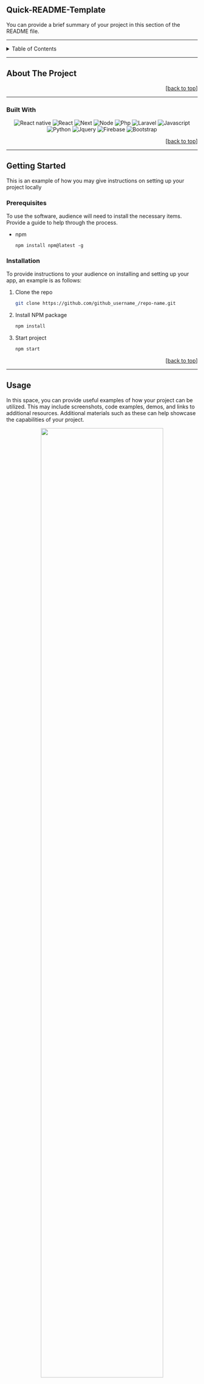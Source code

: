 <!-- To ensure that your work is easy to read and concise, you should only include the necessary details. It is not necessary to use the entire template. -->

<!--
*** Thank you for checking out Quick-README-Template. 
*** If you have any suggestions for improvement, you can either create a pull request by forking the repository or simply *** open an issue with the tag "enhancement". 
*** Don't forget to give the project a star to show your support! Thank you again for your interest in this project. 
*** We hope that you will create something amazing with it! 
-->

<!-- NAME OF THE PROJECT -->
## Quick-README-Template
<!-- Short description of project if you want -->
You can provide a brief summary of your project in this section of the README file.

---
<!-- TABLE OF CONTENTS -->
<details>
   <summary>Table of Contents</summary>
  <ol>
    <li>
      <a href="#about-the-project">About The Project</a>
      <ul>
        <li><a href="#built-with">Built With</a></li>
      </ul>
    </li>
    <li>
      <a href="#getting-started">Getting Started</a>
      <ul>
        <li><a href="#prerequisites">Prerequisites</a></li>
        <li><a href="#installation">Installation</a></li>
      </ul>
    </li>
    <li><a href="#usage">Usage</a></li>
    <li><a href="#contributing">Contribution</a></li>
    <li><a href="#license">License</a></li>
    <li><a href="#acknowledgments">Author Info</a></li>
  </ol>
</details>

---
<!-- ABOUT THE PROJECT -->
## About The Project
<!-- Details about your project should: 

*** Provide a descriptive explanation of what your project does, including its aim and purpose.
*** Use bullet points if you want to make the information easy to read and understand.
*** Make sure to provide enough detail to give a clear understanding of the project and its goals.
*** Keep the explanation concise and focused, highlighting the most important aspects of the project.
-->

<p align="right">[<a href="#project-name">back to top</a>]</p>

---

### Built With

<!-- This section should list any major frameworks/libraries used to bootstrap your project. If you don't see the badge you need, you can visit one of the links and change the name and logo of the library to the one you require. -->

 <!-- <img src="https://img.shields.io/badge/library_name-library_color?style=for-the-badge&logo=library_logo_name&logoColor=library_logo_color" alt="library_name">-->

<div align="center">
  <img src="https://img.shields.io/badge/react_native-%2320232a.svg?style=for-the-badge&logo=react&logoColor=%2361DAFB" alt="React native">
  <img src="https://img.shields.io/badge/React-20232A?style=for-the-badge&logo=react&logoColor=61DAFB" alt="React">
  <img src="https://img.shields.io/badge/next.js-000000?style=for-the-badge&logo=nextdotjs&logoColor=white" alt="Next">
  <img src="https://img.shields.io/badge/Node-303030?style=for-the-badge&logo=Node&logoColor=white" alt="Node">
  <img src="https://img.shields.io/badge/php-8993BE?style=for-the-badge&logo=php&logoColor=white" alt="Php">
  <img src="https://img.shields.io/badge/Laravel-FF2D20?style=for-the-badge&logo=laravel&logoColor=white" alt="Laravel">
  <img src="https://img.shields.io/badge/javascript-F0DB4F?style=for-the-badge&logo=javascript&logoColor=white" alt="Javascript">
  <img src="https://img.shields.io/badge/python-20232A?style=for-the-badge&logo=python&logoColor=white" alt="Python">
  <img src="https://img.shields.io/badge/jQuery-0769AD?style=for-the-badge&logo=jquery&logoColor=white" alt="Jquery">
  <img src="https://img.shields.io/badge/firebase-FFA611?style=for-the-badge&logo=firebase&logoColor=white" alt="Firebase">
  <img src="https://img.shields.io/badge/Bootstrap-563D7C?style=for-the-badge&logo=bootstrap&logoColor=white" alt="Bootstrap">
</div>

<p align="right">[<a href="#project-name">back to top</a>]</p>


---

<!-- GETTING STARTED -->
## Getting Started

This is an example of how you may give instructions on setting up your project locally

### Prerequisites
<!-- Guideline on installing software -->
To use the software, audience will need to install the necessary items. Provide a guide to help through the process.

* npm
  ```
  npm install npm@latest -g
  ```

### Installation

To provide instructions to your audience on installing and setting up your app, an example is as follows:

1. Clone the repo
   ```sh
   git clone https://github.com/github_username_/repo-name.git
   ```
2. Install NPM package
   ```sh
   npm install
   ```
3. Start project
   ```sh
   npm start
   ```

<p align="right">[<a href="#project-name">back to top</a>]</p>

---

<!-- USAGE EXAMPLES -->
## Usage

In this space, you can provide useful examples of how your project can be utilized. This may include screenshots, code examples, demos, and links to additional resources. Additional materials such as these can help showcase the capabilities of your project.

<div align="center">
<img width="80%" src="your_image">
</div>

<p align="right">[<a href="#project-name">back to top</a>]</p>

---

<!-- CONTRIBUTION -->
## Contribution
<!-- If you would like to create a contribution section on your project, check out the README.md file for an example on how to contribute. Provide information on how to contribute to your project in this section -->

<p align="right">[<a href="#project-name">back to top</a>]</p>

---
<!-- LICENSE -->
## License:

Licensed under the [MIT](https://github.com/github_username/repo_name/blob/main/LICENSE).

<p align="right">[<a href="#project-name">back to top</a>]</p>

---
<!-- Author -->
## Author Info:

[![Readme style](https://img.shields.io/badge/Author-github_username-color_of_your_choice)](https://github.com/github_username)

<p align="right">[<a href="#project-name">back to top</a>]</p>